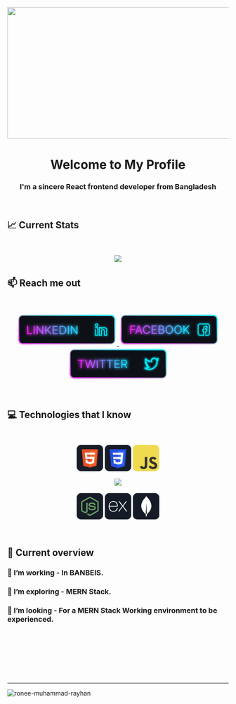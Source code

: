 <p align="center">
<a href="https://linkedin.com/in/roneemrayhan-rayhanworld">
<img width="600" height="300" src="https://i.ibb.co/wS53Bvq/creative-abstract-quantum-illustration-23-2149236239.jpg" />
</a>
</p>
<!-- 
[![MasterHead](https://raw.githubusercontent.com/ronee-muhammad-rayhan/ronee-muhammad-rayhan/main/assets/images/banner.avif)](https://www.linkedin.com/in/roneemrayhan-rayhanworld) -->

<h1 align="center">Welcome to My Profile</h1>
<h3 align="center">I'm a sincere React frontend developer from Bangladesh</h3>
<br/>

<!-- <a href="muhammad@roneemrayhan.com">
<img src="https://banbeis.portal.gov.bd/sites/default/files/files/banbeis.portal.gov.bd/officer_list/3801eca0_d28c_49d4_871e_7bf4c1477c03/rayhan.jpg" />
</a>
</p> -->
## :chart_with_upwards_trend: Current Stats

<br />
<p align="center">
  <img width="60%" src="https://github-readme-streak-stats.herokuapp.com?user=ronee-muhammad-rayhan&theme=soft-green" />
</p>

## :mailbox: Reach me out

<br />

<p align="center">
  <a href="https://linkedin.com/in/roneemrayhan-rayhanworld" target="_blank">
    <img height="75" src="https://github.com/ronee-muhammad-rayhan/ronee-muhammad-rayhan/blob/main/images/icons/Linkedin.png"/>
  </a>
  <a href="https://www.facebook.com/roneemrayhan" target="_blank">
    <img height="75" src="https://github.com/ronee-muhammad-rayhan/ronee-muhammad-rayhan/blob/main/images/icons/Facebook.png">
  </a>
  <a href="https://twitter.com/RoneeMRayhanEdu" target="_blank">
    <img height="75" src="https://github.com/ronee-muhammad-rayhan/ronee-muhammad-rayhan/blob/main/images/icons/Twitter.png">
  </a>
</p>

<br />

## :computer: Technologies that I know

<br>
<p align="center">
<img src="https://github.com/ronee-muhammad-rayhan/ronee-muhammad-rayhan/blob/main/images/icons/HTML.png"/>
<img src="https://github.com/ronee-muhammad-rayhan/ronee-muhammad-rayhan/blob/main/images/icons/css.png"/>
<img src="https://github.com/ronee-muhammad-rayhan/ronee-muhammad-rayhan/blob/main/images/icons/JavaScript.png"/>
</p>
<p align="center">
  <a href="https://skillicons.dev" target="_blank">
    <img src="https://skillicons.dev/icons?i=react,tailwind,firebase" />
  </a>
  <!--
<img src="https://github.com/ronee-muhammad-rayhan/ronee-muhammad-rayhan/blob/main/images/icons/react.png"/>
<img src="https://github.com/ronee-muhammad-rayhan/ronee-muhammad-rayhan/blob/main/images/icons/tailwind.png"/>
<img src="https://github.com/ronee-muhammad-rayhan/ronee-muhammad-rayhan/blob/main/images/icons/firebase.png"/>
  -->
</p>
<p align="center">
<img src="https://github.com/ronee-muhammad-rayhan/ronee-muhammad-rayhan/blob/main/images/icons/node.png"/>
<img src="https://github.com/ronee-muhammad-rayhan/ronee-muhammad-rayhan/blob/main/images/icons/express.png"/>
<img src="https://github.com/ronee-muhammad-rayhan/ronee-muhammad-rayhan/blob/main/images/icons/mongo.png"/>
</p><br/>

## :eyes: Current overview

### 🔭 I’m working - In BANBEIS. 
### 🌱 I’m exploring - MERN Stack. 
### 👯 I’m looking - For a MERN Stack Working environment to be experienced.

<br />

#
<p align="center">
  <img src="http://github-profile-summary-cards.vercel.app/api/cards/profile-details?username=ronee-muhammad-rayhan&theme=tokyonight" alt="">
</p>
<p align="center">
  <img src="http://github-profile-summary-cards.vercel.app/api/cards/stats?username=ronee-muhammad-rayhan&theme=tokyonight" alt="">
  <img src="http://github-profile-summary-cards.vercel.app/api/cards/repos-per-language?username=ronee-muhammad-rayhan&theme=tokyonight" alt="">
</p>

---
<p align="left"> <img src="https://komarev.com/ghpvc/?username=ronee-muhammad-rayhan&label=Profile%20Views&color=0e75b6&style=flat" alt="ronee-muhammad-rayhan" /> </p>
